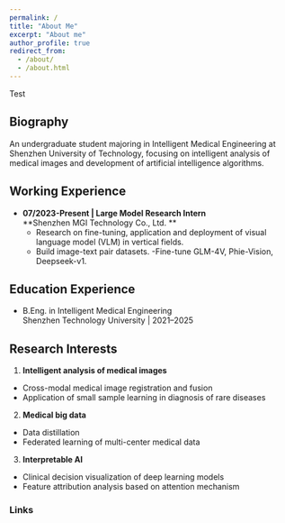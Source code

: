 ```yaml
---
permalink: /
title: "About Me"
excerpt: "About me"
author_profile: true
redirect_from: 
  - /about/
  - /about.html
---
```


Test
## Biography
An undergraduate student majoring in Intelligent Medical Engineering at Shenzhen University of Technology, focusing on intelligent analysis of medical images and development of artificial intelligence algorithms. 


## Working Experience
* **07/2023-Present | Large Model Research Intern**  
  **Shenzhen MGI Technology Co., Ltd. **  
    - Research on fine-tuning, application and deployment of visual language model (VLM) in vertical fields.
    - Build image-text pair datasets.
    -Fine-tune GLM-4V, Phie-Vision, Deepseek-v1.


## Education Experience
* B.Eng. in Intelligent Medical Engineering  
  Shenzhen Technology University | 2021–2025  


## Research Interests
1. **Intelligent analysis of medical images**
- Cross-modal medical image registration and fusion
- Application of small sample learning in diagnosis of rare diseases

2. **Medical big data**
- Data distillation
- Federated learning of multi-center medical data

3. **Interpretable AI**
- Clinical decision visualization of deep learning models
- Feature attribution analysis based on attention mechanism



### Links

